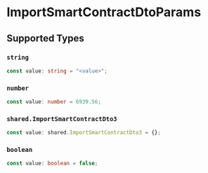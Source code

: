 # ImportSmartContractDtoParams


## Supported Types

### `string`

```typescript
const value: string = "<value>";
```

### `number`

```typescript
const value: number = 6939.56;
```

### `shared.ImportSmartContractDto3`

```typescript
const value: shared.ImportSmartContractDto3 = {};
```

### `boolean`

```typescript
const value: boolean = false;
```

